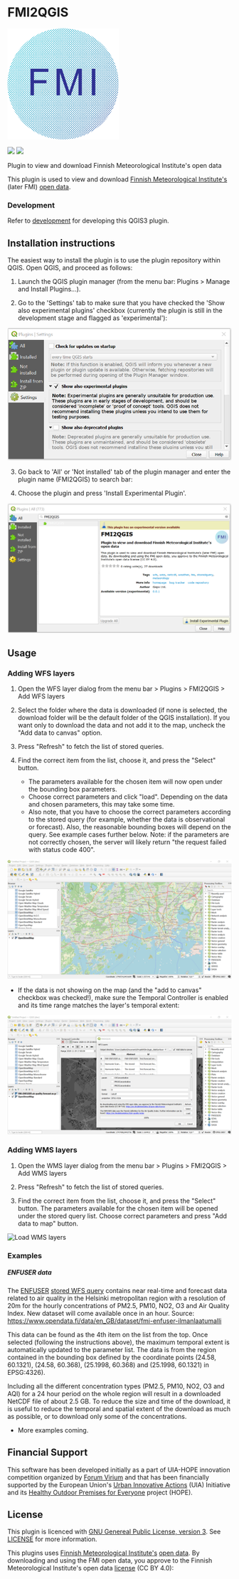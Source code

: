 # FMI2QGIS
<img src="FMI2QGIS/resources/icons/icon_hr.png" alt="Logo of FMI2QGIS" width="250"/>



![](https://github.com/GispoCoding/FMI2QGIS/workflows/Tests/badge.svg)
![](https://github.com/GispoCoding/FMI2QGIS/workflows/Release/badge.svg)


Plugin to view and download Finnish Meteorological Institute's open data


This plugin is used to view and download [Finnish Meteorological Institute's](https://en.ilmatieteenlaitos.fi/) (later FMI)
[open data](https://en.ilmatieteenlaitos.fi/open-data).

### Development

Refer to [development](docs/development.md) for developing this QGIS3 plugin.



## Installation instructions

The easiest way to install the plugin is to use the plugin repository within QGIS. Open QGIS, and proceed as follows:

1. Launch the QGIS plugin manager (from the menu bar: Plugins > Manage and Install Plugins...).

2. Go to the 'Settings' tab to make sure that you have checked the 'Show also experimental plugins' checkbox (currently the plugin is still in the development stage and flagged as 'experimental'):


<img src="/images/screenshots/enable_exp_plugins.PNG" alt="Enable experimental plugins" width="600" />

<!-- ![Enable experimental plugins](/images/screenshots/enable_exp_plugins.PNG?raw=true "Enable experimental plugins") -->

3. Go back to 'All' or 'Not installed' tab of the plugin manager and enter the plugin name (FMI2QGIS) to search bar:

4. Choose the plugin and press 'Install Experimental Plugin'.

<img src="/images/screenshots/install_plugin.PNG" alt="Install the plugin" width="600" />

<!-- ![Install the plugin](/images/screenshots/install_plugin.PNG?raw=true "Install the plugin") -->

## Usage

### Adding WFS layers

1. Open the WFS layer dialog from the menu bar > Plugins > FMI2QGIS > Add WFS layers

2. Select the folder where the data is downloaded (if none is selected, the download folder will be the default folder of the QGIS installation).
If you want only to download the data and not add it to the map, uncheck the "Add data to canvas" option.

3. Press "Refresh" to fetch the list of stored queries. 

4. Find the correct item from the list, choose it, and press the "Select" button. 
   - The parameters available for the chosen item will now open under the bounding box parameters. 
   - Choose correct parameters and click "load". Depending on the data and chosen parameters, this may take some time. 
   - Also note, that you have to choose the correct parameters according to the stored query (for example, whether the data
     is observational or forecast). Also, the reasonable bounding boxes will depend on the query. See example cases further 
     below. Note: if the parameters are not correctly chosen, the server will likely return "the request failed with status 
     code 400".

![Selecting and loading WFS layers](/images/screenshots/select_and_load.gif?raw=true "Selecting and loading WFS layers")

- If the data is not showing on the map (and the "add to canvas" checkbox was checked!), make sure the Temporal 
Controller is enabled and its time range matches the layer's temporal extent: 

![Using the Temporal Controller](/images/screenshots/show_temporal_animation.gif?raw=true "Using the Temporal Controller")

 
### Adding WMS layers

1. Open the WMS layer dialog from the menu bar > Plugins > FMI2QGIS > Add WMS layers

2. Press "Refresh" to fetch the list of stored queries. 

4. Find the correct item from the list, choose it, and press the "Select" button. The parameters available for the chosen
item will be opened under the stored query list. Choose correct parameters and press "Add data to map" button. 

![Load WMS layers](/images/screenshots/load_wms_layers.gif?raw=true "Load WMS layers")

### Examples

##### ENFUSER data

The [ENFUSER](https://en.ilmatieteenlaitos.fi/environmental-information-fusion-service) [stored WFS query](http://opendata.fmi.fi/wfs?service=WFS&version=2.0.0&request=GetFeature&storedquery_id=fmi::forecast::enfuser::airquality::helsinki-metropolitan::grid) contains near real-time and forecast data related to air quality in the Helsinki metropolitan 
region with a resolution of 20m for the hourly concentrations of PM2.5, PM10, NO2, O3 and Air Quality Index. New dataset 
will come available once in an hour. Source: https://www.opendata.fi/data/en_GB/dataset/fmi-enfuser-ilmanlaatumalli

This data can be found as the 4th item on the list from the top. Once selected (following the instructions above), the maximum 
temporal extent is automatically updated to the parameter list. The data is from the region contained in the bounding box 
defined by the coordinate points (24.58, 60.1321), (24.58, 60.368), (25.1998, 60.368) and (25.1998, 60.1321) in EPSG:4326).   

Including all the different concentration types (PM2.5, PM10, NO2, O3 and AQI) for a 24 hour period on the whole region 
will result in a downloaded NetCDF file of about 2.5 GB. To reduce the size and time of the download, it is useful to reduce
the temporal and spatial extent of the download as much as possible, or to download only some of the concentrations.

- More examples coming.


## Financial Support

This software has been developed initially as a part of UIA-HOPE innovation competition organized by <a href="https://forumvirium.fi/en/">Forum Virium</a> and that has been financially supported by the European Union's <a href="https://www.uia-initiative.eu/en">Urban Innovative Actions</a> (UIA) Initiative and its <a href="https://www.uia-initiative.eu/en/uia-cities/helsinki">Healthy Outdoor Premises for Everyone</a> project (HOPE).


## License
This plugin is licenced with 
[GNU Genereal Public License, version 3](https://www.gnu.org/licenses/gpl-3.0.html). 
See [LICENSE](LICENSE) for more information.

This plugins uses [Finnish Meteorological Institute's](https://en.ilmatieteenlaitos.fi/) [open data](https://en.ilmatieteenlaitos.fi/open-data).
By downloading and using the FMI open data, you approve to the Finnish Meteorological Institute's open data 
[license](https://en.ilmatieteenlaitos.fi/open-data-licence) (CC BY 4.0): 
